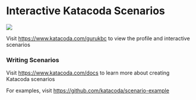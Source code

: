 # Interactive Katacoda Scenarios

[![](http://shields.katacoda.com/katacoda/gurukbc/count.svg)](https://www.katacoda.com/gurukbc "Get your profile on Katacoda.com")

Visit https://www.katacoda.com/gurukbc to view the profile and interactive scenarios

### Writing Scenarios
Visit https://www.katacoda.com/docs to learn more about creating Katacoda scenarios

For examples, visit https://github.com/katacoda/scenario-example
